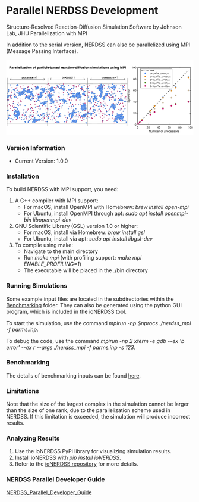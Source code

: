 # Parallel NERDSS Development

Structure-Resolved Reaction-Diffusion Simulation Software by Johnson Lab, JHU
Parallelization with MPI

In addition to the serial version, NERDSS can also be parallelized using MPI (Message Passing Interface).

![graphical_abstract](./doc/Graphical_Abstract.png)

### Version Information

- Current Version: 1.0.0

### Installation

To build NERDSS with MPI support, you need:

1. A C++ compiler with MPI support:
    - For macOS, install OpenMPI with Homebrew: *brew install open-mpi*
    - For Ubuntu, install OpenMPI through apt: *sudo apt install openmpi-bin libopenmpi-dev*
2. GNU Scientific Library (GSL) version 1.0 or higher:
    - For macOS, install via Homebrew: *brew install gsl*
    - For Ubuntu, install via apt: *sudo apt install libgsl-dev*
3. To compile using make:
    - Navigate to the main directory
    - Run *make mpi* (with profiling support: *make mpi ENABLE_PROFILING=1*)
    - The executable will be placed in the ./bin directory

### Running Simulations

Some example input files are located in the subdirectories within the [Benchmarking](./Benchmarking/) folder. They can also be generated using the python GUI program, which is included in the ioNERDSS tool.

To start the simulation, use the command *mpirun -np $nprocs  ./nerdss_mpi -f parms.inp*.

To debug the code, use the command *mpirun -np 2 xterm -e gdb --ex 'b error' --ex r --args ./nerdss_mpi -f parms.inp -s 123*.

### Benchmarking

The details of benchmarking inputs can be found [here](./Benchmarking/README.md).

### Limitations

Note that the size of the largest complex in the simulation cannot be larger than the size of one rank, due to the parallelization scheme used in NERDSS. If this limitation is exceeded, the simulation will produce incorrect results.

### Analyzing Results

1. Use the ioNERDSS PyPi library for visualizing simulation results.
2. Install ioNERDSS with *pip install ioNERDSS*.
3. Refer to the [ioNERDSS repository](https://github.com/mjohn218/io_nerdss) for more details.

### NERDSS Parallel Developer Guide

 [NERDSS_Parallel_Developer_Guide](./doc/NERDSS_Parallel_Developer_Guide.pdf)